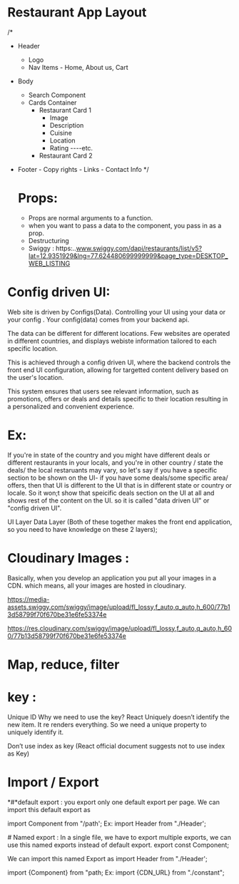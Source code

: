 # Restaurant App Layout

/\*

- Header
  - Logo
  - Nav Items - Home, About us, Cart
- Body

  - Search Component
  - Cards Container
    - Restaurant Card 1
      - Image
      - Description
      - Cuisine
      - Location
      - Rating ----etc.
    - Restaurant Card 2

- Footer - Copy rights - Links - Contact Info
  \*/

  # Props:

  - Props are normal arguments to a function.
  - when you want to pass a data to the component, you pass in as a prop.
  - Destructuring
  - Swiggy : https:..www.swiggy.com/dapi/restaurants/list/v5?lat=12.9351929&lng=77.624480699999999&page_type=DESKTOP_WEB_LISTING

# Config driven UI:

Web site is driven by Configs(Data).
Controlling your UI using your data or your config . Your config(data) comes from your backend api.

The data can be different for different locations.
Few websites are operated in different countries, and displays webiste information tailored to each specific location.

This is achieved through a config driven UI, where the backend controls the front end UI configuration, allowing for targetted content delivery based on the user's location.

This system ensures that users see relevant information, such as promotions, offers or deals and details specific to their location resulting in a personalized and convenient experience.

# Ex:

If you're in state of the country and you might have different deals or different restaurants in your locals, and you're in other country / state the deals/ the local restaruants may vary, so let's say if you have a specific section to be shown on the UI- if you have some deals/some specific area/ offers, then that UI is different to the UI that is in different state or country or locale. So it won;t show that speicific deals section on the UI at all and shows rest of the content on the UI.
so it is called "data driven UI" or "config driven UI".

UI Layer
Data Layer (Both of these together makes the front end application, so you need to have knowledge on these 2 layers);

# Cloudinary Images :

Basically, when you develop an application you put all your images in a CDN.
which means, all your images are hosted in cloudinary.

https://media-assets.swiggy.com/swiggy/image/upload/fl_lossy,f_auto,q_auto,h_600/77b13d58799f70f670be31e6fe53374e

https://res.cloudinary.com/swiggy/image/upload/fl_lossy,f_auto,q_auto,h_600/77b13d58799f70f670be31e6fe53374e

# Map, reduce, filter

# key :

Unique ID
Why we need to use the key?
React Uniquely doesn’t identify the new item. It re renders everything. So we need a unique property to uniquely identify it.

Don’t use index as key (React official document suggests not to use index as Key)

# Import / Export

*#*default export : you export only one default export per page.
We can import this default export as

import Component from "/path';
Ex:
import Header from "./Header';

_#_ Named export : In a single file, we have to export multiple exports, we can use this named exports instead of default export.
export const Component;

We can import this named Export as
import Header from "./Header';

import {Component} from "path;
Ex: import {CDN_URL} from "./constant";
